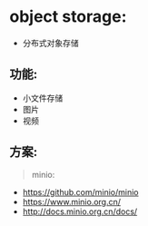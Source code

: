# object storage:

- 分布式对象存储

## 功能:

- 小文件存储
- 图片
- 视频

## 方案:

> minio:

- https://github.com/minio/minio
- https://www.minio.org.cn/
- http://docs.minio.org.cn/docs/
